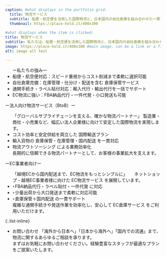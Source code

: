 ```yaml
---
caption: #what displays in the portfolio grid:
  title: 物流サービス
  subtitle: 船便・航空便を活用した国際物流と、日本国内の自社倉庫を組み合わせた一貫サービス
  thumbnail: https://place-hold.it/400x300
  
#what displays when the item is clicked:
title: 物流サービス
subtitle: 私たちは、船便・航空便を活用した国際物流と、日本国内の自社倉庫を組み合わせた一貫サービスを提供しています。法人企業様からEC事業[…]
image: https://place-hold.it/400x300 #main image, can be a link or a file in assets/img/portfolio
alt: image alt text

---
```

<ul>
  ー私たちの強みー
  <li>船便・航空便対応：スピード重視からコスト削減まで柔軟に選択可能</li>
  <li>自社倉庫完備：在庫管理・仕分け・配送を含む 倉庫保管サービス</li>
  <li>通関手続き・ラベル貼付対応：輸入代行・輸出代行を一括でサポート</li>
  <li>EC物流に強い：FBA納品代行・一件代発・小口発送も可能</li>
</ul>

ー法人向け物流サービス（BtoB）ー  　
<ul>
  「グローバルサプライチェーンを支える、確かな物流パートナー」  
   製造業・商社・小売業など、幅広い法人企業様に向けて安定した国際物流を実現します。  
 <li>コスト効率と安定供給を両立した 国際輸送プラン</li>
 <li>輸入貨物の 倉庫保管・在庫管理・国内配送 を一貫対応</li>
 <li>物流アウトソーシング による業務効率化</li>  
長期的に信頼できる物流パートナーとして、お客様の事業拡大を支えます。
</ul>

ーEC事業者向けー  
<ul>
  「越境ECから国内配送まで、EC物流をもっとシンプルに」  
　 ネットショップ・越境EC事業者様に向けた EC物流サービス を展開しています。  
 <li>‣FBA納品代行・ラベル貼付・一件代発 に対応</li>
 <li>‣少量出荷から大口発送まで柔軟に対応可能</li>
 <li>‣倉庫保管＋国内配送 の一貫サポート</li>  
複雑な通関手続きや発送作業を効率化し、安心して EC倉庫サービス をご利用いただけます。
</ul>

{:.list-inline} 
 - お問い合わせ
「海外から日本へ」「日本から海外へ」「国内での流通」まで、物流に関するあらゆるご相談を承ります。  
まずはお気軽にお問い合わせください。経験豊富なスタッフが最適なプランをご提案いたします。
